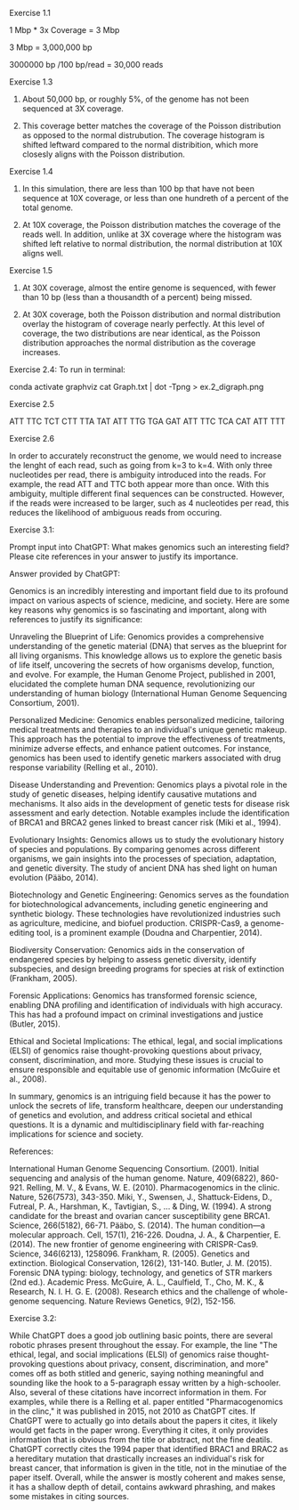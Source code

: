 Exercise 1.1

1 Mbp * 3x Coverage = 3 Mbp

3 Mbp = 3,000,000 bp 

3000000 bp /100 bp/read = 30,000 reads


Exercise 1.3

1. About 50,000 bp, or roughly 5%, of the genome has not been sequenced at 3X coverage. 

2. This coverage better matches the coverage of the Poisson distribution as opposed to the normal distrubution. The coverage histogram is shifted leftward compared to the normal distribition, which more closesly aligns with the Poisson distribution. 

Exercise 1.4

1. In this simulation, there are less than 100 bp that have not been sequence at 10X coverage, or less than one hundreth of a percent of the total genome. 

2. At 10X coverage, the Poisson distribution matches the coverage of the reads well. In addition, unlike at 3X coverage where the histogram was shifted left relative to normal distribution, the normal distribution at 10X aligns well. 

Exercise 1.5

1. At 30X coverage, almost the entire genome is sequenced, with fewer than 10 bp (less than a thousandth of a percent) being missed.

2. At 30X coverage, both the Poisson distribution and normal distribution overlay the histogram of coverage nearly perfectly. At this level of coverage, the two distributions are near identical, as the Poisson distribution approaches the normal distribution as the coverage increases. 

Exercise 2.4:
To run in terminal:

conda activate graphviz 
cat Graph.txt | dot -Tpng > ex.2_digraph.png

Exercise 2.5

ATT TTC TCT CTT TTA TAT ATT TTG TGA GAT ATT TTC TCA CAT ATT TTT

Exercise 2.6

In order to accurately reconstruct the genome, we would need to increase the lenght of each read, such as going from k=3 to k=4. With only three nucleotides per read, there is ambiguity introduced into the reads. For example, the read ATT and TTC both appear more than once. With this ambiguity, multiple different final sequences can be constructed. However, if the reads were increased to be larger, such as 4 nucleotides per read, this reduces the likelihood of ambiguous reads from occuring. 

Exercise 3.1:

Prompt input into ChatGPT: What makes genomics such an interesting field? Please cite references in your answer to justify its importance.

Answer provided by ChatGPT:

Genomics is an incredibly interesting and important field due to its profound impact on various aspects of science, medicine, and society. Here are some key reasons why genomics is so fascinating and important, along with references to justify its significance:

Unraveling the Blueprint of Life: Genomics provides a comprehensive understanding of the genetic material (DNA) that serves as the blueprint for all living organisms. This knowledge allows us to explore the genetic basis of life itself, uncovering the secrets of how organisms develop, function, and evolve. For example, the Human Genome Project, published in 2001, elucidated the complete human DNA sequence, revolutionizing our understanding of human biology (International Human Genome Sequencing Consortium, 2001).

Personalized Medicine: Genomics enables personalized medicine, tailoring medical treatments and therapies to an individual's unique genetic makeup. This approach has the potential to improve the effectiveness of treatments, minimize adverse effects, and enhance patient outcomes. For instance, genomics has been used to identify genetic markers associated with drug response variability (Relling et al., 2010).

Disease Understanding and Prevention: Genomics plays a pivotal role in the study of genetic diseases, helping identify causative mutations and mechanisms. It also aids in the development of genetic tests for disease risk assessment and early detection. Notable examples include the identification of BRCA1 and BRCA2 genes linked to breast cancer risk (Miki et al., 1994).

Evolutionary Insights: Genomics allows us to study the evolutionary history of species and populations. By comparing genomes across different organisms, we gain insights into the processes of speciation, adaptation, and genetic diversity. The study of ancient DNA has shed light on human evolution (Pääbo, 2014).

Biotechnology and Genetic Engineering: Genomics serves as the foundation for biotechnological advancements, including genetic engineering and synthetic biology. These technologies have revolutionized industries such as agriculture, medicine, and biofuel production. CRISPR-Cas9, a genome-editing tool, is a prominent example (Doudna and Charpentier, 2014).

Biodiversity Conservation: Genomics aids in the conservation of endangered species by helping to assess genetic diversity, identify subspecies, and design breeding programs for species at risk of extinction (Frankham, 2005).

Forensic Applications: Genomics has transformed forensic science, enabling DNA profiling and identification of individuals with high accuracy. This has had a profound impact on criminal investigations and justice (Butler, 2015).

Ethical and Societal Implications: The ethical, legal, and social implications (ELSI) of genomics raise thought-provoking questions about privacy, consent, discrimination, and more. Studying these issues is crucial to ensure responsible and equitable use of genomic information (McGuire et al., 2008).

In summary, genomics is an intriguing field because it has the power to unlock the secrets of life, transform healthcare, deepen our understanding of genetics and evolution, and address critical societal and ethical questions. It is a dynamic and multidisciplinary field with far-reaching implications for science and society.

References:

International Human Genome Sequencing Consortium. (2001). Initial sequencing and analysis of the human genome. Nature, 409(6822), 860-921.
Relling, M. V., & Evans, W. E. (2010). Pharmacogenomics in the clinic. Nature, 526(7573), 343-350.
Miki, Y., Swensen, J., Shattuck-Eidens, D., Futreal, P. A., Harshman, K., Tavtigian, S., ... & Ding, W. (1994). A strong candidate for the breast and ovarian cancer susceptibility gene BRCA1. Science, 266(5182), 66-71.
Pääbo, S. (2014). The human condition—a molecular approach. Cell, 157(1), 216-226.
Doudna, J. A., & Charpentier, E. (2014). The new frontier of genome engineering with CRISPR-Cas9. Science, 346(6213), 1258096.
Frankham, R. (2005). Genetics and extinction. Biological Conservation, 126(2), 131-140.
Butler, J. M. (2015). Forensic DNA typing: biology, technology, and genetics of STR markers (2nd ed.). Academic Press.
McGuire, A. L., Caulfield, T., Cho, M. K., & Research, N. I. H. G. E. (2008). Research ethics and the challenge of whole-genome sequencing. Nature Reviews Genetics, 9(2), 152-156.

Exercise 3.2:

While ChatGPT does a good job outlining basic points, there are several robotic phrases present throughout the essay. For example, the line "The ethical, legal, and social implications (ELSI) of genomics raise thought-provoking questions about privacy, consent, discrimination, and more" comes off as both stitled and generic, saying nothing meaningful and sounding like the hook to a 5-paragraph essay written by a high-schooler. Also, several of these citations have incorrect information in them. For examples, while there is a Relling et al. paper entitled "Pharmacogenomics in the clinc," it was published in 2015, not 2010 as ChatGPT cites. If ChatGPT were to actually go into details about the papers it cites, it likely would get facts in the paper wrong. Everything it cites, it only provides information that is obvious from the title or abstract, not the fine deatils. ChatGPT correctly cites the 1994 paper that identified BRAC1 and BRAC2 as a hereditary mutation that drastically increases an individual's risk for breast cancer, that information is given in the title, not in the minutiae of the paper itself. Overall, while the answer is mostly coherent and makes sense, it has a shallow depth of detail, contains awkward phrashing, and makes some mistakes in citing sources. 

